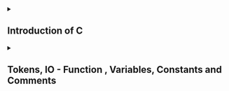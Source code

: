 <details>
<summary> <h2>Introduction of C</h2></summary>

- <a href="https://github.com/Mubeen-Ahmad/C/blob/main/1_introduction.ipynb">History and Importance of C</a><br>
- <a href="https://github.com/Mubeen-Ahmad/C/blob/main/2_Type_Checking.ipynb">Type Checking and Static vs Dynamic Checking</a><br>
- <a href="https://github.com/Mubeen-Ahmad/C/blob/main/3_Strong_and_Weak_Typing.ipynb">Strong and Weak Typing</a><br>
- <a href="https://github.com/Mubeen-Ahmad/C/blob/main/4_Static_Binding_and_Dynamic_Binding.ipynb">Static and Dynamic Binding</a><br>
- <a href="https://github.com/Mubeen-Ahmad/C/blob/main/5_structure_of_c.ipynb">Structure of C Program</a><br>
- <a href="https://github.com/Mubeen-Ahmad/C/blob/main/6_story_of_compiler.ipynb">Story of Compiler, Interpreter, Assembler and Types of Languages </a>

</details>

<details>
<summary> <h2>Tokens, IO - Function , Variables, Constants and Comments</h2></summary>

- <a href="https://github.com/Mubeen-Ahmad/C/blob/main/7_Tokens.ipynb">Tokens</a><br>
- <a href="https://github.com/Mubeen-Ahmad/C/blob/main/8_General_form.ipynb">General Form of c Code</a><br>
- <a href="https://github.com/Mubeen-Ahmad/C/blob/main/9_printf_function.ipynb">printf Function , Format String and Single,Double Qoutes </a><br>
- <a href="https://github.com/Mubeen-Ahmad/C/blob/main/10_scanf_function.ipynb">scanf Function and pass Multiple parameters in printf and scanf</a><br>
- <a href="https://github.com/Mubeen-Ahmad/C/blob/main/11_variables.ipynb">Identifers and Variables</a><br>
- <a href="https://github.com/Mubeen-Ahmad/C/blob/main/12_Types_of_variables.ipynb">Variables Types</a><br>
</details>
